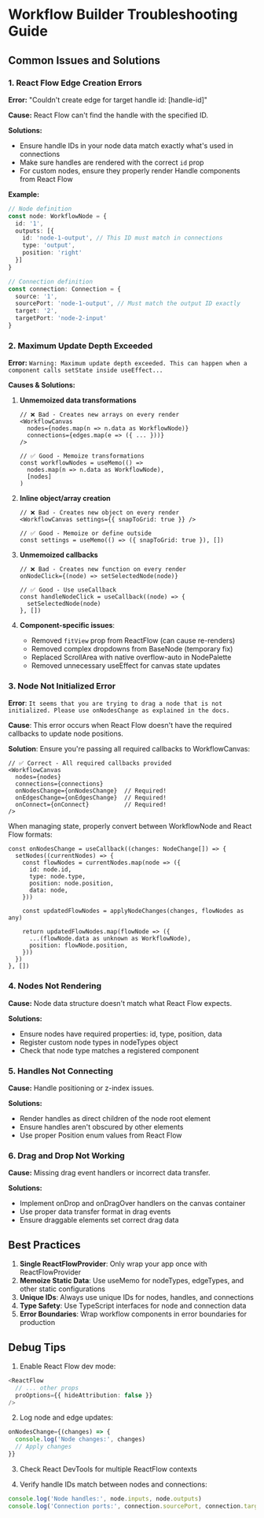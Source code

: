 # Workflow Builder Troubleshooting Guide

## Common Issues and Solutions

### 1. React Flow Edge Creation Errors

**Error:** "Couldn't create edge for target handle id: [handle-id]"

**Cause:** React Flow can't find the handle with the specified ID.

**Solutions:**
- Ensure handle IDs in your node data match exactly what's used in connections
- Make sure handles are rendered with the correct `id` prop
- For custom nodes, ensure they properly render Handle components from React Flow

**Example:**
```typescript
// Node definition
const node: WorkflowNode = {
  id: '1',
  outputs: [{
    id: 'node-1-output', // This ID must match in connections
    type: 'output',
    position: 'right'
  }]
}

// Connection definition
const connection: Connection = {
  source: '1',
  sourcePort: 'node-1-output', // Must match the output ID exactly
  target: '2',
  targetPort: 'node-2-input'
}
```

### 2. Maximum Update Depth Exceeded

**Error:** `Warning: Maximum update depth exceeded. This can happen when a component calls setState inside useEffect...`

**Causes & Solutions:**

1. **Unmemoized data transformations**
   ```tsx
   // ❌ Bad - Creates new arrays on every render
   <WorkflowCanvas
     nodes={nodes.map(n => n.data as WorkflowNode)}
     connections={edges.map(e => ({ ... }))}
   />

   // ✅ Good - Memoize transformations
   const workflowNodes = useMemo(() =>
     nodes.map(n => n.data as WorkflowNode),
     [nodes]
   )
   ```

2. **Inline object/array creation**
   ```tsx
   // ❌ Bad - Creates new object on every render
   <WorkflowCanvas settings={{ snapToGrid: true }} />

   // ✅ Good - Memoize or define outside
   const settings = useMemo(() => ({ snapToGrid: true }), [])
   ```

3. **Unmemoized callbacks**
   ```tsx
   // ❌ Bad - Creates new function on every render
   onNodeClick={(node) => setSelectedNode(node)}

   // ✅ Good - Use useCallback
   const handleNodeClick = useCallback((node) => {
     setSelectedNode(node)
   }, [])
   ```

4. **Component-specific issues**:
   - Removed `fitView` prop from ReactFlow (can cause re-renders)
   - Removed complex dropdowns from BaseNode (temporary fix)
   - Replaced ScrollArea with native overflow-auto in NodePalette
   - Removed unnecessary useEffect for canvas state updates

### 3. Node Not Initialized Error

**Error**: `It seems that you are trying to drag a node that is not initialized. Please use onNodesChange as explained in the docs.`

**Cause**: This error occurs when React Flow doesn't have the required callbacks to update node positions.

**Solution**:
Ensure you're passing all required callbacks to WorkflowCanvas:

```tsx
// ✅ Correct - All required callbacks provided
<WorkflowCanvas
  nodes={nodes}
  connections={connections}
  onNodesChange={onNodesChange}  // Required!
  onEdgesChange={onEdgesChange}  // Required!
  onConnect={onConnect}          // Required!
/>
```

When managing state, properly convert between WorkflowNode and React Flow formats:

```tsx
const onNodesChange = useCallback((changes: NodeChange[]) => {
  setNodes((currentNodes) => {
    const flowNodes = currentNodes.map(node => ({
      id: node.id,
      type: node.type,
      position: node.position,
      data: node,
    }))

    const updatedFlowNodes = applyNodeChanges(changes, flowNodes as any)

    return updatedFlowNodes.map(flowNode => ({
      ...(flowNode.data as unknown as WorkflowNode),
      position: flowNode.position,
    }))
  })
}, [])
```

### 4. Nodes Not Rendering

**Cause:** Node data structure doesn't match what React Flow expects.

**Solutions:**
- Ensure nodes have required properties: id, type, position, data
- Register custom node types in nodeTypes object
- Check that node type matches a registered component

### 5. Handles Not Connecting

**Cause:** Handle positioning or z-index issues.

**Solutions:**
- Render handles as direct children of the node root element
- Ensure handles aren't obscured by other elements
- Use proper Position enum values from React Flow

### 6. Drag and Drop Not Working

**Cause:** Missing drag event handlers or incorrect data transfer.

**Solutions:**
- Implement onDrop and onDragOver handlers on the canvas container
- Use proper data transfer format in drag events
- Ensure draggable elements set correct drag data

## Best Practices

1. **Single ReactFlowProvider**: Only wrap your app once with ReactFlowProvider
2. **Memoize Static Data**: Use useMemo for nodeTypes, edgeTypes, and other static configurations
3. **Unique IDs**: Always use unique IDs for nodes, handles, and connections
4. **Type Safety**: Use TypeScript interfaces for node and connection data
5. **Error Boundaries**: Wrap workflow components in error boundaries for production

## Debug Tips

1. Enable React Flow dev mode:
```typescript
<ReactFlow
  // ... other props
  proOptions={{ hideAttribution: false }}
/>
```

2. Log node and edge updates:
```typescript
onNodesChange={(changes) => {
  console.log('Node changes:', changes)
  // Apply changes
}}
```

3. Check React DevTools for multiple ReactFlow contexts

4. Verify handle IDs match between nodes and connections:
```typescript
console.log('Node handles:', node.inputs, node.outputs)
console.log('Connection ports:', connection.sourcePort, connection.targetPort)
```